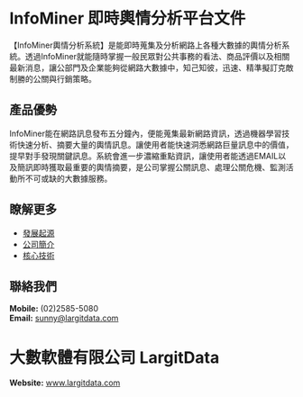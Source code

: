 # InfoMiner 即時輿情分析平台文件
  
【InfoMiner輿情分析系統】是能即時蒐集及分析網路上各種大數據的輿情分析系統。透過InfoMiner就能隨時掌握一般民眾對公共事務的看法、商品評價以及相關最新消息，讓公部門及企業能夠從網路大數據中，知己知彼，迅速、精準擬訂克敵制勝的公關與行銷策略。

## 產品優勢

InfoMiner能在網路訊息發布五分鐘內，便能蒐集最新網路資訊，透過機器學習技術快速分析、摘要大量的輿情訊息。讓使用者能快速洞悉網路巨量訊息中的價值，提早對手發現關鍵訊息。系統會進一步濃縮重點資訊，讓使用者能透過EMAIL以及簡訊即時獲取最重要的輿情摘要，是公司掌握公關訊息、處理公關危機、監測活動所不可或缺的大數據服務。

## 瞭解更多

* [發展起源](./origin.md)
* [公司簡介](./company-profile.md)
* [核心技術](./core-technology.md)

## 聯絡我們

**Mobile:** (02)2585-5080  
**Email:** <sunny@largitdata.com>

# 大數軟體有限公司 LargitData

**Website:** www.largitdata.com




